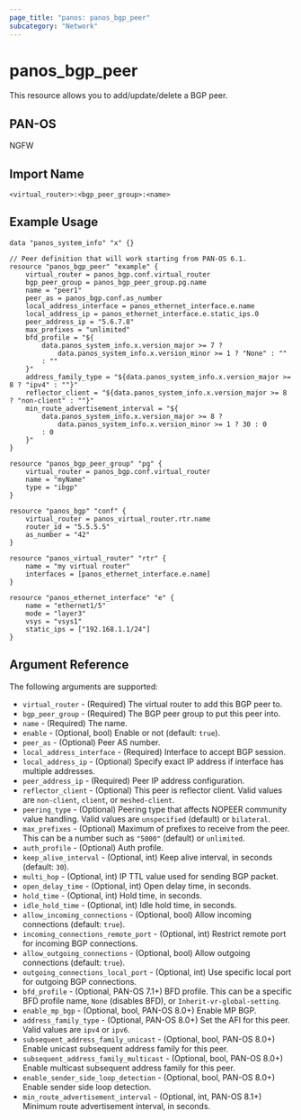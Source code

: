 ```yaml
---
page_title: "panos: panos_bgp_peer"
subcategory: "Network"
---
```


# panos_bgp_peer

This resource allows you to add/update/delete a BGP peer.


## PAN-OS

NGFW


## Import Name

```
<virtual_router>:<bgp_peer_group>:<name>
```


## Example Usage

```hcl
data "panos_system_info" "x" {}

// Peer definition that will work starting from PAN-OS 6.1.
resource "panos_bgp_peer" "example" {
    virtual_router = panos_bgp.conf.virtual_router
    bgp_peer_group = panos_bgp_peer_group.pg.name
    name = "peer1"
    peer_as = panos_bgp.conf.as_number
    local_address_interface = panos_ethernet_interface.e.name
    local_address_ip = panos_ethernet_interface.e.static_ips.0
    peer_address_ip = "5.6.7.8"
    max_prefixes = "unlimited"
    bfd_profile = "${
        data.panos_system_info.x.version_major >= 7 ? 
            data.panos_system_info.x.version_minor >= 1 ? "None" : ""
        : ""
    }"
    address_family_type = "${data.panos_system_info.x.version_major >= 8 ? "ipv4" : ""}"
    reflector_client = "${data.panos_system_info.x.version_major >= 8 ? "non-client" : ""}"
    min_route_advertisement_interval = "${
        data.panos_system_info.x.version_major >= 8 ? 
            data.panos_system_info.x.version_minor >= 1 ? 30 : 0
        : 0
    }"
}

resource "panos_bgp_peer_group" "pg" {
    virtual_router = panos_bgp.conf.virtual_router
    name = "myName"
    type = "ibgp"
}

resource "panos_bgp" "conf" {
    virtual_router = panos_virtual_router.rtr.name
    router_id = "5.5.5.5"
    as_number = "42"
}

resource "panos_virtual_router" "rtr" {
    name = "my virtual router"
    interfaces = [panos_ethernet_interface.e.name]
}

resource "panos_ethernet_interface" "e" {
    name = "ethernet1/5"
    mode = "layer3"
    vsys = "vsys1"
    static_ips = ["192.168.1.1/24"]
}
```

## Argument Reference

The following arguments are supported:

* `virtual_router` - (Required) The virtual router to add this BGP
  peer to.
* `bgp_peer_group` - (Required) The BGP peer group to put this peer into.
* `name` - (Required) The name.
* `enable` - (Optional, bool) Enable or not (default: `true`).
* `peer_as` - (Optional) Peer AS number.
* `local_address_interface` - (Required) Interface to accept BGP session.
* `local_address_ip` - (Optional) Specify exact IP address if interface has
  multiple addresses.
* `peer_address_ip` - (Required) Peer IP address configuration.
* `reflector_client` - (Optional) This peer is reflector client.  Valid
  values are `non-client`, `client`, or `meshed-client`.
* `peering_type` - (Optional) Peering type that affects NOPEER
  community value handling.  Valid values are `unspecified` (default) or
  `bilateral`.
* `max_prefixes` - (Optional) Maximum of prefixes to receive from the
  peer.  This can be a number such as `"5000"` (default) or `unlimited`.
* `auth_profile` - (Optional) Auth profile.
* `keep_alive_interval` - (Optional, int) Keep alive interval, in
  seconds (default: `30`).
* `multi_hop` - (Optional, int) IP TTL value used for sending BGP packet.
* `open_delay_time` - (Optional, int) Open delay time, in seconds.
* `hold_time` - (Optional, int) Hold time, in seconds.
* `idle_hold_time` - (Optional, int) Idle hold time, in seconds.
* `allow_incoming_connections` - (Optional, bool) Allow incoming connections
  (default: `true`).
* `incoming_connections_remote_port` - (Optional, int) Restrict remote port for
  incoming BGP connections.
* `allow_outgoing_connections` - (Optional, bool) Allow outgoing connections
  (default: `true`).
* `outgoing_connections_local_port` - (Optional, int) Use specific local
  port for outgoing BGP connections.
* `bfd_profile` - (Optional, PAN-OS 7.1+) BFD profile.  This can be a specific
  BFD profile name, `None` (disables BFD), or `Inherit-vr-global-setting`.
* `enable_mp_bgp` - (Optional, bool, PAN-OS 8.0+) Enable MP BGP.
* `address_family_type` - (Optional, PAN-OS 8.0+) Set the AFI for this
  peer.  Valid values are `ipv4` or `ipv6`.
* `subsequent_address_family_unicast` - (Optional, bool, PAN-OS 8.0+) Enable
  unicast subsequent address family for this peer.
* `subsequent_address_family_multicast` - (Optional, bool, PAN-OS 8.0+) Enable
  multicast subsequent address family for this peer.
* `enable_sender_side_loop_detection` - (Optional, bool, PAN-OS 8.0+) Enable
  sender side loop detection.
* `min_route_advertisement_interval` - (Optional, int, PAN-OS 8.1+) Minimum
  route advertisement interval, in seconds.
